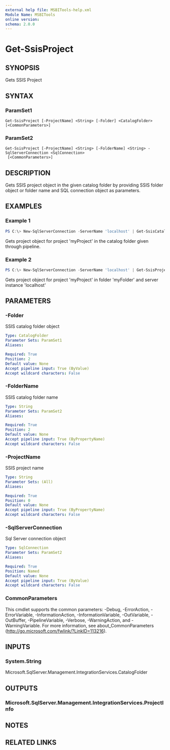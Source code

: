 ```yaml
---
external help file: MSBITools-help.xml
Module Name: MSBITools
online version:
schema: 2.0.0
---
```


# Get-SsisProject

## SYNOPSIS
Gets SSIS Project

## SYNTAX

### ParamSet1
```
Get-SsisProject [-ProjectName] <String> [-Folder] <CatalogFolder> [<CommonParameters>]
```

### ParamSet2
```
Get-SsisProject [-ProjectName] <String> [-FolderName] <String> -SqlServerConnection <SqlConnection>
 [<CommonParameters>]
```

## DESCRIPTION
Gets SSIS project object in the given catalog folder by providing SSIS folder object or folder name and SQL connection object as parameters. 

## EXAMPLES

### Example 1
```powershell
PS C:\> New-SqlServerConnection -ServerName 'localhost' | Get-SsisCatalog | Get-SsisCatalogFolder -FolderName 'myFolder' | Get-SsisProject -ProjectName 'myProject'
```

Gets project object for project 'myProject' in the catalog folder given through pipeline. 

### Example 2
```powershell
PS C:\> New-SqlServerConnection -ServerName 'localhost' | Get-SsisProject -ProjectName 'myEnvironment' -FolderName 'myFolder'
```

Gets project object for project 'myProject' in folder 'myFolder' and server instance 'localhost'

## PARAMETERS

### -Folder
SSIS catalog folder object

```yaml
Type: CatalogFolder
Parameter Sets: ParamSet1
Aliases:

Required: True
Position: 2
Default value: None
Accept pipeline input: True (ByValue)
Accept wildcard characters: False
```

### -FolderName
SSIS catalog folder name

```yaml
Type: String
Parameter Sets: ParamSet2
Aliases:

Required: True
Position: 2
Default value: None
Accept pipeline input: True (ByPropertyName)
Accept wildcard characters: False
```

### -ProjectName
SSIS project name

```yaml
Type: String
Parameter Sets: (All)
Aliases:

Required: True
Position: 0
Default value: None
Accept pipeline input: True (ByPropertyName)
Accept wildcard characters: False
```

### -SqlServerConnection
Sql Server connection object

```yaml
Type: SqlConnection
Parameter Sets: ParamSet2
Aliases:

Required: True
Position: Named
Default value: None
Accept pipeline input: True (ByValue)
Accept wildcard characters: False
```

### CommonParameters
This cmdlet supports the common parameters: -Debug, -ErrorAction, -ErrorVariable, -InformationAction, -InformationVariable, -OutVariable, -OutBuffer, -PipelineVariable, -Verbose, -WarningAction, and -WarningVariable. For more information, see about_CommonParameters (http://go.microsoft.com/fwlink/?LinkID=113216).

## INPUTS

### System.String
Microsoft.SqlServer.Management.IntegrationServices.CatalogFolder

## OUTPUTS

### Microsoft.SqlServer.Management.IntegrationServices.ProjectInfo

## NOTES

## RELATED LINKS
